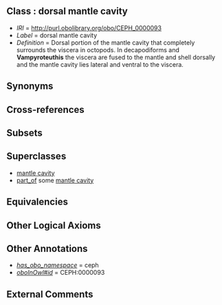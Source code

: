 
## Class : dorsal mantle cavity

 * *IRI* = http://purl.obolibrary.org/obo/CEPH_0000093
 * *Label* = dorsal mantle cavity
 * *Definition* = Dorsal portion of the mantle cavity that completely surrounds the viscera in octopods. In decapodiforms and <strong>Vampyroteuthis</strong> the viscera are fused to the mantle and shell dorsally and the mantle cavity lies lateral and ventral to the viscera. 

## Synonyms


## Cross-references


## Subsets


## Superclasses

 * [mantle cavity](../../UBERON/80/UBERON_0006580.md)
 * [part_of](../../BFO/50/BFO_0000050.md) some [mantle cavity](../../UBERON/80/UBERON_0006580.md)

## Equivalencies


## Other Logical Axioms


## Other Annotations

 * *[has_obo_namespace](../../ce/oboInOwl#hasOBONamespace.md)* = ceph
 * *[oboInOwl#id](../../id/oboInOwl#id.md)* = CEPH:0000093

## External Comments

